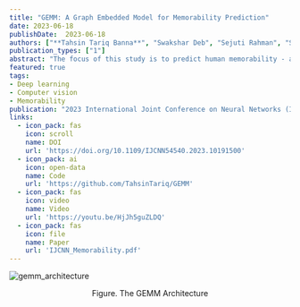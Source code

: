 ```yaml
---
title: "GEMM: A Graph Embedded Model for Memorability Prediction"
date: 2023-06-18
publishDate:  2023-06-18
authors: ["**Tahsin Tariq Banna**", "Swakshar Deb", "Sejuti Rahman", "Shafin Rahman"]
publication_types: ["1"]
abstract: "The focus of this study is to predict human memorability - a person's ability to remember previously seen images or objects. Although recent works have employed deep learning-based approaches to address the problem, they do not utilize spatial structural information within the images. This work investigates Graph Convolutional Networks (GCNs) and Graph Attention Networks (GATs) to approach the problem. The object-centric features within the images are extracted using deep CNN-based models, which contain the structural information of the image. A generic baseline model is created and improved upon iteratively through structural data by constructing graphs and attention mechanisms on the graph edge connections. The constructed graph nodes represent the objects within the image, and the edge connections between the nodes represent the spatial relation to the objects. These graph embeddings are used to train our proposed Graph Embedded Memorability Model (GEMM), which shows significant improvements from the baseline as the attention improves the edge connections of the graph nodes. The model is then evaluated on the LaMem, SUN memorability, and FIGRIM datasets. Although existing state-of-the-art models perform well on one or two datasets, the proposed model generalizes over all three datasets with a Spearman's rank correlation of 0.71 on LaMem, 0.69 on SUN memorability, and 0.59 on the FIGRIM dataset. This model achieves a new state-of-the-art performance compared to the existing literature."
featured: true
tags:
- Deep learning
- Computer vision
- Memorability
publication: "2023 International Joint Conference on Neural Networks (IJCNN)"
links:
  - icon_pack: fas
    icon: scroll
    name: DOI
    url: 'https://doi.org/10.1109/IJCNN54540.2023.10191500'
  - icon_pack: ai
    icon: open-data
    name: Code
    url: 'https://github.com/TahsinTariq/GEMM'
  - icon_pack: fas
    icon: video
    name: Video
    url: 'https://youtu.be/HjJh5guZLDQ'
  - icon_pack: fas
    icon: file
    name: Paper
    url: 'IJCNN_Memorability.pdf'
---
```


![gemm_architecture](https://user-images.githubusercontent.com/62146852/232325513-e9de077e-49d3-4ce0-b090-6360054c55ca.png)
<p style="text-align:center"> Figure. The GEMM Architecture </p>